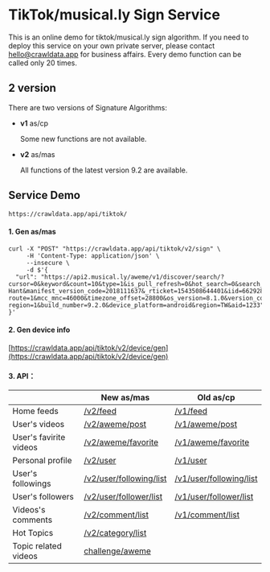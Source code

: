 # TikTok/musical.ly Sign Service

This is an online demo for tiktok/musical.ly sign algorithm. 
If you need to deploy this service on your own private server, please contact [hello@crawldata.app](hello@crawldata.app) for business affairs.
Every demo function can be called only 20 times.


## 2 version 
There are two versions of Signature Algorithms:

+ **v1** as/cp

  Some new functions are not available.

+ **v2** as/mas

  All functions of the latest version 9.2 are available.


## Service Demo

```
https://crawldata.app/api/tiktok/
```

#### 1. Gen as/mas
```
curl -X "POST" "https://crawldata.app/api/tiktok/v2/sign" \
     -H 'Content-Type: application/json' \
     --insecure \
     -d $'{
  "url": "https://api2.musical.ly/aweme/v1/discover/search/?cursor=0&keyword&count=10&type=1&is_pull_refresh=0&hot_search=0&search_source&js_sdk_version=&app_type=normal&app_language=zh-Hant&manifest_version_code=2018111637&_rticket=1543508644401&iid=6629283809978402565&channel=googleplay&language=zh&fp=PrT_c2LZLMwbFlqMFlU1LSFIJzQZ&device_type=ONEPLUS%20A5000&account_region=HK&resolution=1080*1920&openudid=4617150637217100&update_version_code=2018111637&sys_region=CN&os_api=27&is_my_cn=1&timezone_name=Asia%2FShanghai&dpi=420&carrier_region=HK&ac=wifi&device_id=6603356836101883397&pass-route=1&mcc_mnc=46000&timezone_offset=28800&os_version=8.1.0&version_code=920&carrier_region_v2=454&app_name=musical_ly&ab_version=9.2.0&version_name=9.2.0&device_brand=OnePlus&ssmix=a&pass-region=1&build_number=9.2.0&device_platform=android&region=TW&aid=1233"
}'
```

#### 2. Gen device info
[https://crawldata.app/api/tiktok/v2/device/gen](https://crawldata.app/api/tiktok/v2/device/gen)

#### 3. API：

| | New as/mas   | Old as/cp |
| ------------- | ------------- | ------------- |
| Home feeds  | [/v2/feed](https://crawldata.app/api/tiktok/v2/feed)  | [/v1/feed](https://crawldata.app/api/tiktok/v1/feed)  |
| User's videos  | [/v2/aweme/post](https://crawldata.app/api/tiktok/v2/aweme/post?user_id=6603395355915993094&max_cursor=0&count=20)  | [/v1/aweme/post](https://crawldata.app/api/tiktok/v1/aweme/post?user_id=100481652413403136&max_cursor=0&count=20)  |
| User's favirite videos | [/v2/aweme/favorite](https://crawldata.app/api/tiktok/v2/aweme/favorite?user_id=6603395355915993094&max_cursor=0&count=20)  | [/v1/aweme/favorite](https://crawldata.app/api/tiktok/v1/aweme/favorite?user_id=100481652413403136&max_cursor=0&count=20)  |
| Personal profile  | [/v2/user](https://crawldata.app/api/tiktok/v2/user?user_id=6603395355915993094)  | [/v1/user](https://crawldata.app/api/tiktok/v1/user?user_id=6578820956968484870)|
| User's followings  | [/v2/user/following/list](https://crawldata.app/api/tiktok/v2/user/following/list?user_id=6603395355915993094&max_time=1543507917)  | [/v1/user/following/list](https://crawldata.app/api/tiktok/v1/user/following/list?user_id=6578820956968484870)  |
| User's followers  | [/v2/user/follower/list](https://crawldata.app/api/tiktok/v2/user/follower/list?user_id=6603395355915993094&max_time=1543507917)  | [/v1/user/follower/list](https://crawldata.app/api/tiktok/v1/user/follower/list?user_id=100481652413403136)  |
| Videos's comments  | [/v2/comment/list](https://crawldata.app/api/tiktok/v2/comment/list?aweme_id=6626744652743576838&cursor=0)  | [/v1/comment/list](https://crawldata.app/api/tiktok/v1/comment/list?aweme_id=6614960098630438150&cursor=0)  |
| Hot Topics | [/v2/category/list](https://crawldata.app/api/tiktok/v2/category/list?cursor=0)  |   |
| Topic related videos| [challenge/aweme](https://crawldata.app/api/tiktok/v2/challenge/aweme?ch_id=20262712&cursor=0)  |   |

